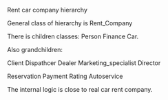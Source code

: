 Rent car company hierarchy

General class of hierarchy is Rent_Company

There is children classes:
Person
Finance
Car.

Also grandchildren: 

Client
Dispathcer
Dealer
Marketing_specialist
Director


Reservation
Payment
Rating
Autoservice
 
The internal logic is close to real car rent company.
